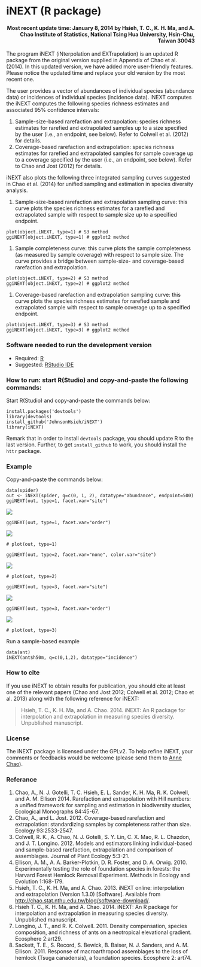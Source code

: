 iNEXT (R package)
=================

<h4 style="text-align: right;">
Most recent update time: January 8, 2014 by Hsieh, T. C., K. H. Ma, and
A. Chao Institute of Statistics, National Tsing Hua University,
Hsin-Chu, Taiwan 30043
</h4>
The program iNEXT (iNterpolation and EXTrapolation) is an updated R
package from the original version supplied in Appendix of Chao et al.
(2014). In this updated version, we have added more user-friendly
features. Please notice the updated time and replace your old version by
the most recent one.

The user provides a vector of abundances of individual species
(abundance data) or incidences of individual species (incidence data).
iNEXT computes the iNEXT computes the following species richness
estimates and associated 95% confidence intervals:

1.  Sample-size-based rarefaction and extrapolation: species richness
    estimates for rarefied and extrapolated samples up to a size
    specified by the user (i.e., an endpoint, see below). Refer to
    Colwell et al. (2012) for details.
2.  Coverage-based rarefaction and extrapolation: species richness
    estimates for rarefied and extrapolated samples for sample coverage
    up to a coverage specified by the user (i.e., an endpoint, see
    below). Refer to Chao and Jost (2012) for details.

iNEXT also plots the following three integrated sampling curves
suggested in Chao et al. (2014) for unified sampling and estimation in
species diversity analysis.

1.  Sample-size-based rarefaction and extrapolation sampling curve: this
    curve plots the species richness estimates for a rarefied and
    extrapolated sample with respect to sample size up to a specified
    endpoint.

<!-- -->

    plot(object.iNEXT, type=1) # S3 method
    ggiNEXT(object.iNEXT, type=1) # ggplot2 method

1.  Sample completeness curve: this curve plots the sample completeness
    (as measured by sample coverage) with respect to sample size. The
    curve provides a bridge between sample-size- and coverage-based
    rarefaction and extrapolation.

<!-- -->

    plot(object.iNEXT, type=2) # S3 method
    ggiNEXT(object.iNEXT, type=2) # ggplot2 method

1.  Coverage-based rarefaction and extrapolation sampling curve: this
    curve plots the species richness estimates for rarefied sample and
    extrapolated sample with respect to sample coverage up to a
    specified endpoint.

<!-- -->

    plot(object.iNEXT, type=3) # S3 method
    ggiNEXT(object.iNEXT, type=3) # ggplot2 method

### Software needed to run the development version

-   Required: [R](http://cran.rstudio.com/)
-   Suggested: [RStudio IDE](http://www.rstudio.com/ide/download/)

### How to run: start R(Studio) and copy-and-paste the following commands:

Start R(Studio) and copy-and-paste the commands below:

    install.packages('devtools')
    library(devtools)
    install_github('JohnsonHsieh/iNEXT')
    library(iNEXT)

Remark that in order to install `devtools` package, you should update R
to the last version. Further, to get `install_github` to work, you
should install the `httr` package.

### Example

Copy-and-paste the commands below:

    data(spider)
    out <- iNEXT(spider, q=c(0, 1, 2), datatype="abundance", endpoint=500)
    ggiNEXT(out, type=1, facet.var="site")

![](./README_files/figure-markdown_strict/ex1-1.png)

    ggiNEXT(out, type=1, facet.var="order")

![](./README_files/figure-markdown_strict/ex1-2.png)

    # plot(out, type=1) 

    ggiNEXT(out, type=2, facet.var="none", color.var="site")

![](./README_files/figure-markdown_strict/ex2-1.png)

    # plot(out, type=2)

    ggiNEXT(out, type=3, facet.var="site")

![](./README_files/figure-markdown_strict/ex3-1.png)

    ggiNEXT(out, type=3, facet.var="order")

![](./README_files/figure-markdown_strict/ex3-2.png)

    # plot(out, type=3)

Run a sample-based example

    data(ant)
    iNEXT(ant$h50m, q=c(0,1,2), datatype="incidence") 

### How to cite

If you use iNEXT to obtain results for publication, you should cite at
least one of the relevant papers (Chao and Jost 2012; Colwell et al.
2012; Chao et al. 2013) along with the following reference for iNEXT:

> Hsieh, T. C., K. H. Ma, and A. Chao. 2014. iNEXT: An R package for
> interpolation and extrapolation in measuring species diversity.
> Unpublished manuscript.

### License

The iNEXT package is licensed under the GPLv2. To help refine iNEXT,
your comments or feedbacks would be welcome (please send them to [Anne
Chao](chao@stat.nthu.edu.tw)).

### Referance

1.  Chao, A., N. J. Gotelli, T. C. Hsieh, E. L. Sander, K. H. Ma, R. K.
    Colwell, and A. M. Ellison 2014. Rarefaction and extrapolation with
    Hill numbers: a unified framework for sampling and estimation in
    biodiversity studies, Ecological Monographs 84:45-67.
2.  Chao, A., and L. Jost. 2012. Coverage-based rarefaction and
    extrapolation: standardizing samples by completeness rather than
    size. Ecology 93:2533-2547.
3.  Colwell, R. K., A. Chao, N. J. Gotelli, S. Y. Lin, C. X. Mao, R. L.
    Chazdon, and J. T. Longino. 2012. Models and estimators linking
    individual-based and sample-based rarefaction, extrapolation and
    comparison of assemblages. Journal of Plant Ecology 5:3-21.
4.  Ellison, A. M., A. A. Barker-Plotkin, D. R. Foster, and D. A. Orwig.
    2010. Experimentally testing the role of foundation species in
    forests: the Harvard Forest Hemlock Removal Experiment. Methods in
    Ecology and Evolution 1:168-179.
5.  Hsieh, T. C., K. H. Ma, and A. Chao. 2013. iNEXT online:
    interpolation and extrapolation (Version 1.3.0) [Software].
    Available from
    <http://chao.stat.nthu.edu.tw/blog/software-download/>.
6.  Hsieh T. C., K. H. Ma, and A. Chao. 2014. iNEXT: An R package for
    interpolation and extrapolation in measuring species diversity.
    Unpublished manuscript.
7.  Longino, J. T., and R. K. Colwell. 2011. Density compensation,
    species composition, and richness of ants on a neotropical
    elevational gradient. Ecosphere 2:art29.
8.  Sackett, T. E., S. Record, S. Bewick, B. Baiser, N. J. Sanders, and
    A. M. Ellison. 2011. Response of macroarthropod assemblages to the
    loss of hemlock (Tsuga canadensis), a foundation species. Ecosphere
    2: art74.
